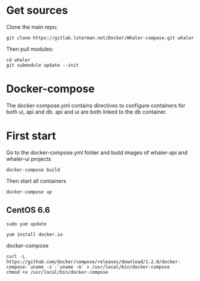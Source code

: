 # Get sources
Clone the main repo:

    git clone https://gitlab.loterman.net/Docker/Whaler-compose.git whaler

Then pull modules:

    cd whaler
    git submodule update --init

# Docker-compose
The docker-compose.yml contains directives to configure containers for both ui, api and db.
api and ui are both linked to the db container.

# First start
Go to the docker-compose.yml folder and build images of whaler-api and whaler-ui projects

    docker-compose build

Then start all containers

    docker-compose up
    
CentOS 6.6
---------------

    sudo yum update

    yum install docker.io

docker-compose

    curl -L https://github.com/docker/compose/releases/download/1.2.0/docker-compose-`uname -s`-`uname -m` > /usr/local/bin/docker-compose
    chmod +x /usr/local/bin/docker-compose